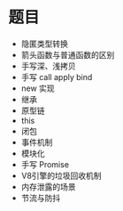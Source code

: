 # 题目

- 隐匿类型转换
- 箭头函数与普通函数的区别
- 手写深、浅拷贝
- 手写 call apply bind
- new 实现
- 继承
- 原型链
- this
- 闭包
- 事件机制
- 模块化
- 手写 Promise
- V8引擎的垃圾回收机制
- 内存泄露的场景
- 节流与防抖
